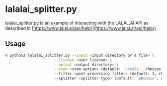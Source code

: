 # lalalai_splitter.py

lalalai_splitter.py is an example of interacting with the LALAL.AI API as described in [https://www.lalal.ai/api/help/](https://www.lalal.ai/api/help/)

## Usage

```bash
% python3 lalalai_splitter.py --input <input directory or a file> \
                      --license <user license> \
                      --output <output directory> \
                      --stem <stem option> (default: 'vocals', choices: ['vocals', 'drum', 'bass', 'piano', 'electric_guitar', 'acoustic_guitar', 'synthesizer', 'voice'] Stem option. Phoenix is currenlty works only with stems: vocals, drum, bass, voice. Choose Cassiopeia network for the rest) \
                      --filter <post-processing filter> (default: 1, choices=[0, 1, 2], 0: mild, 1: normal, 2: aggressive) \
                      --splitter <splitter type> (default: 'phoenix', choices: ['phoenix', 'cassiopeia'] The type of neural network used to split audio)
```
